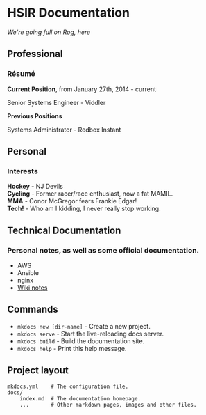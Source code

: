 # HSIR Documentation
_We're going full on Rog, here_

## Professional 

### Résumé

**Current Position**, from January 27th, 2014 - current

Senior Systems Engineer - Viddler

**Previous Positions**

Systems Administrator - Redbox Instant

## Personal

### Interests

**Hockey** - NJ Devils  
**Cycling** - Former racer/race enthusiast, now a fat MAMIL.  
**MMA** - Conor McGregor fears Frankie Edgar!  
**Tech!** - Who am I kidding, I never really stop working.  

## Technical Documentation

### Personal notes, as well as some official documentation.

- AWS
- Ansible
- nginx
- [Wiki notes](wiki.md)




## Commands

* `mkdocs new [dir-name]` - Create a new project.
* `mkdocs serve` - Start the live-reloading docs server.
* `mkdocs build` - Build the documentation site.
* `mkdocs help` - Print this help message.

## Project layout

    mkdocs.yml    # The configuration file.
    docs/
        index.md  # The documentation homepage.
        ...       # Other markdown pages, images and other files.
